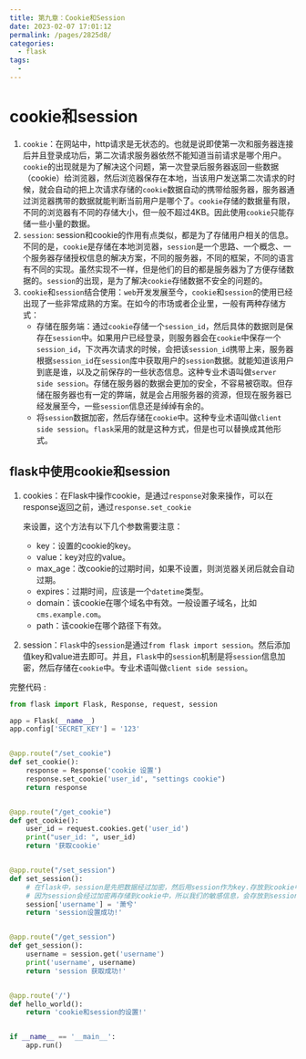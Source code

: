 ```yaml
---
title: 第九章：Cookie和Session
date: 2023-02-07 17:01:12
permalink: /pages/2825d8/
categories:
  - flask
tags:
  - 
---
```

# cookie和session

1. `cookie`：在网站中，http请求是无状态的。也就是说即使第一次和服务器连接后并且登录成功后，第二次请求服务器依然不能知道当前请求是哪个用户。`cookie`的出现就是为了解决这个问题，第一次登录后服务器返回一些数据（cookie）给浏览器，然后浏览器保存在本地，当该用户发送第二次请求的时候，就会自动的把上次请求存储的`cookie`数据自动的携带给服务器，服务器通过浏览器携带的数据就能判断当前用户是哪个了。`cookie`存储的数据量有限，不同的浏览器有不同的存储大小，但一般不超过4KB。因此使用`cookie`只能存储一些小量的数据。
2. `session`: session和cookie的作用有点类似，都是为了存储用户相关的信息。不同的是，`cookie`是存储在本地浏览器，`session`是一个思路、一个概念、一个服务器存储授权信息的解决方案，不同的服务器，不同的框架，不同的语言有不同的实现。虽然实现不一样，但是他们的目的都是服务器为了方便存储数据的。`session`的出现，是为了解决`cookie`存储数据不安全的问题的。
3. `cookie`和`session`结合使用：`web`开发发展至今，`cookie`和`session`的使用已经出现了一些非常成熟的方案。在如今的市场或者企业里，一般有两种存储方式：
   - 存储在服务端：通过`cookie`存储一个`session_id`，然后具体的数据则是保存在`session`中。如果用户已经登录，则服务器会在`cookie`中保存一个`session_id`，下次再次请求的时候，会把该`session_id`携带上来，服务器根据`session_id`在`session`库中获取用户的`session`数据。就能知道该用户到底是谁，以及之前保存的一些状态信息。这种专业术语叫做`server side session`。存储在服务器的数据会更加的安全，不容易被窃取。但存储在服务器也有一定的弊端，就是会占用服务器的资源，但现在服务器已经发展至今，一些`session`信息还是绰绰有余的。
   - 将`session`数据加密，然后存储在`cookie`中。这种专业术语叫做`client side session`。`flask`采用的就是这种方式，但是也可以替换成其他形式。

## flask中使用cookie和session

1. cookies：在Flask中操作cookie，是通过`response`对象来操作，可以在response返回之前，通过`response.set_cookie`

   来设置，这个方法有以下几个参数需要注意：

   - key：设置的cookie的key。
   - value：key对应的value。
   - max_age：改cookie的过期时间，如果不设置，则浏览器关闭后就会自动过期。
   - expires：过期时间，应该是一个`datetime`类型。
   - domain：该cookie在哪个域名中有效。一般设置子域名，比如`cms.example.com`。
   - path：该cookie在哪个路径下有效。

2. session：`Flask`中的`session`是通过`from flask import session`。然后添加值key和value进去即可。并且，`Flask`中的`session`机制是将`session`信息加密，然后存储在`cookie`中。专业术语叫做`client side session`。

完整代码 :

```python
from flask import Flask, Response, request, session

app = Flask(__name__)
app.config['SECRET_KEY'] = '123'


@app.route("/set_cookie")
def set_cookie():
    response = Response('cookie 设置')
    response.set_cookie('user_id', "settings cookie")
    return response


@app.route("/get_cookie")
def get_cookie():
    user_id = request.cookies.get('user_id')
    print("user_id: ", user_id)
    return '获取cookie'


@app.route("/set_session")
def set_session():
    # 在flask中，session是先把数据经过加密，然后用session作为key.存放到cookie中
    # 因为session会经过加密再存储到cookie中，所以我们的敏感信息，会存放到session中
    session['username'] = '萧兮'
    return 'session设置成功!'


@app.route("/get_session")
def get_session():
    username = session.get('username')
    print('username', username)
    return 'session 获取成功!'


@app.route('/')
def hello_world():
    return 'cookie和session的设置!'


if __name__ == '__main__':
    app.run()
```

